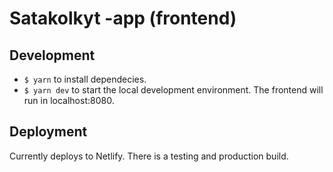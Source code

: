 # Satakolkyt -app (frontend)

## Development

- `$ yarn` to install dependecies.
- `$ yarn dev` to start the local development environment. The frontend will run in localhost:8080.

## Deployment

Currently deploys to Netlify. There is a testing and production build.
